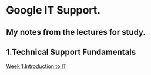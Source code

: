 # Google IT Support.
## My notes from the lectures for study.

## 1.Technical Support Fundamentals
<a href="1.Technical Support Fundamentals/Week 1.Introduction to IT.md" target="_top">Week 1.Introduction to IT</a>
